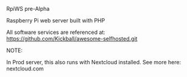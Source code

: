 
RpiWS pre-Alpha


Raspberry Pi web server built with PHP



All software services are referenced at:
https://github.com/Kickball/awesome-selfhosted.git


NOTE:

In Prod server, this also runs with Nextcloud installed.
See more here: nextcloud.com